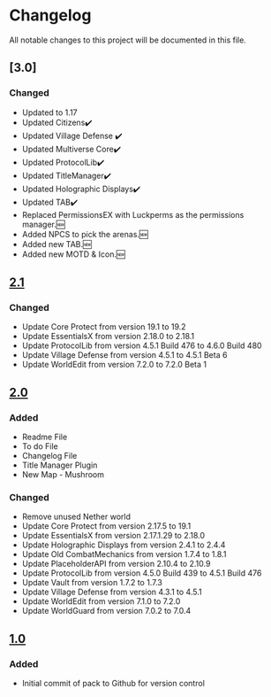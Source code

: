 # Changelog
All notable changes to this project will be documented in this file.

## [3.0]

### Changed
- Updated to 1.17
- Updated Citizens✔️
- Updated Village Defense ✔️
- Updated Multiverse Core✔️
- Updated ProtocolLib✔️
- Updated TitleManager✔️
- Updated Holographic Displays✔️
- Updated TAB✔️
- Replaced PermissionsEX with Luckperms as the permissions manager.🆕
- Added NPCS to pick the arenas.🆕
- Added new TAB.🆕
- Added new MOTD & Icon.🆕

## [2.1]

### Changed
- Update Core Protect from version 19.1 to 19.2
- Update EssentialsX from version 2.18.0 to 2.18.1
- Update ProtocolLib from version 4.5.1 Build 476 to 4.6.0 Build 480
- Update Village Defense from version 4.5.1 to 4.5.1 Beta 6
- Update WorldEdit from version 7.2.0 to 7.2.0 Beta 1

## [2.0]

### Added
- Readme File
- To do File
- Changelog File
- Title Manager Plugin
- New Map - Mushroom

### Changed
- Remove unused Nether world
- Update Core Protect from version 2.17.5 to 19.1
- Update EssentialsX from version 2.17.1.29 to 2.18.0
- Update Holographic Displays from version 2.4.1 to 2.4.4
- Update Old CombatMechanics from version 1.7.4 to 1.8.1
- Update PlaceholderAPI from version 2.10.4 to 2.10.9
- Update ProtocolLib from version 4.5.0 Build 439 to 4.5.1 Build 476
- Update Vault from version 1.7.2 to 1.7.3
- Update Village Defense from version 4.3.1 to 4.5.1
- Update WorldEdit from version 7.1.0 to 7.2.0
- Update WorldGuard from version 7.0.2 to 7.0.4

## [1.0]

### Added
- Initial commit of pack to Github for version control

[2.1]: https://github.com/apexhosting/VillagerDefence/releases/tag/2.1
[2.0]: https://github.com/apexhosting/VillagerDefence/releases/tag/2.0
[1.0]: https://github.com/apexhosting/VillagerDefence/releases/tag/1.0